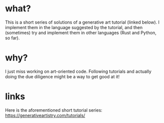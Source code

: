 # what?
This is a short series of solutions of a generative art tutorial (linked below).
I implement them in the language suggested by the tutorial, and then (sometimes)
try and implement them in other languages (Rust and Python, so far).

# why?
I just miss working on art-oriented code. Following tutorials and actually doing the due diligence might be a way to get good at it!

# links
Here is the aforementioned short tutorial series:
https://generativeartistry.com/tutorials/
